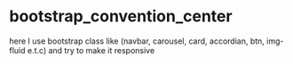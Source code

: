 # bootstrap_convention_center

here I use bootstrap class like (navbar, carousel, card, accordian, btn, img-fluid e.t.c) and try  to make it responsive
